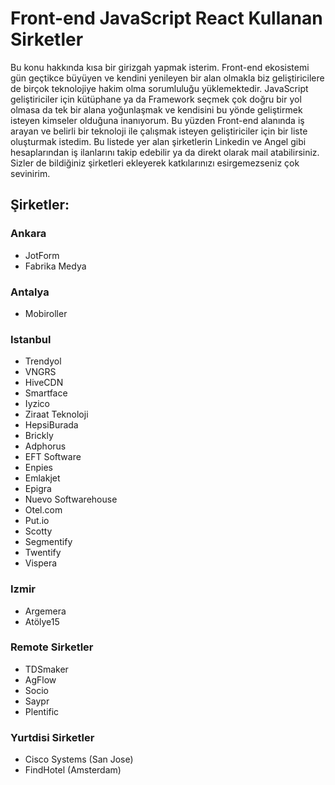 # Front-end JavaScript React Kullanan Sirketler

Bu konu hakkında kısa bir girizgah yapmak isterim. Front-end ekosistemi gün geçtikce büyüyen ve kendini yenileyen bir alan olmakla biz geliştiricilere de birçok teknolojiye hakim olma sorumluluğu yüklemektedir. JavaScript geliştiriciler için kütüphane ya da Framework seçmek çok doğru bir yol olmasa da tek bir alana yoğunlaşmak ve kendisini bu yönde geliştirmek isteyen kimseler olduğuna inanıyorum. Bu yüzden Front-end alanında iş arayan ve belirli bir teknoloji ile çalışmak isteyen geliştiriciler için bir liste oluşturmak istedim. Bu listede yer alan şirketlerin Linkedin ve Angel gibi hesaplarından iş ilanlarını takip edebilir ya da direkt olarak mail atabilirsiniz. Sizler de bildiğiniz şirketleri ekleyerek katkılarınızı esirgemezseniz çok sevinirim.

## Şirketler:

### Ankara

* JotForm
* Fabrika Medya

### Antalya

* Mobiroller

### Istanbul

* Trendyol
* VNGRS
* HiveCDN
* Smartface
* Iyzico
* Ziraat Teknoloji
* HepsiBurada
* Brickly
* Adphorus
* EFT Software
* Enpies
* Emlakjet
* Epigra
* Nuevo Softwarehouse
* Otel.com
* Put.io
* Scotty
* Segmentify
* Twentify
* Vispera

### Izmir

* Argemera
* Atölye15

### Remote Sirketler

* TDSmaker
* AgFlow
* Socio
* Saypr
* Plentific

### Yurtdisi Sirketler

* Cisco Systems (San Jose)
* FindHotel (Amsterdam)
